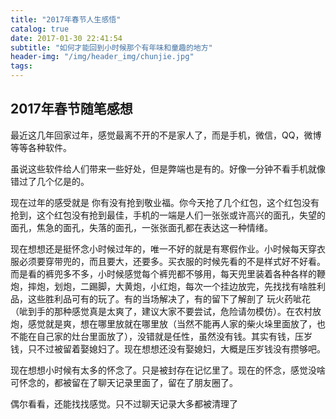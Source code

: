 ```yaml
---
title: "2017年春节人生感悟"
catalog: true
date: 2017-01-30 22:41:54
subtitle: "如何才能回到小时候那个有年味和童趣的地方"
header-img: "/img/header_img/chunjie.jpg"
tags:
---
```

## 2017年春节随笔感想

   最近这几年回家过年，感觉最离不开的不是家人了，而是手机，微信，QQ，微博等等各种软件。

   虽说这些软件给人们带来一些好处，但是弊端也是有的。好像一分钟不看手机就像错过了几个亿是的。

   现在过年的感受就是  你有没有抢到敬业福。你今天抢了几个红包，这个红包没有抢到，这个红包没有抢到最佳，手机的一端是人们一张张或许高兴的面孔，失望的面孔，焦急的面孔，失落的面孔，一张张面孔都在表达这一种情绪。

   现在想想还是挺怀念小时候过年的，唯一不好的就是有寒假作业。小时候每天穿衣服必须要穿带兜的，而且要大，还要多。买衣服的时候先看的不是样式好不好看。而是看的裤兜多不多，小时候感觉每个裤兜都不够用，每天兜里装着各种各样的鞭炮，摔炮，划炮，二踢脚，大黄炮，小红炮，每次一个挂边放完，先找找有啥胜利品，这些胜利品可有的玩了。有的当场解决了，有的留下了解剖了  玩火药呲花（呲到手的那种感觉真是太爽了，建议大家不要尝试，危险请勿模仿）。在农村放炮，感觉就是爽，想在哪里放就在哪里放（当然不能再人家的柴火垛里面放了，也不能在自己家的灶台里面放了），没错就是任性，虽然没有钱。其实有钱，压岁钱，只不过被留着娶媳妇了。现在想想还没有娶媳妇，大概是压岁钱没有攒够吧。

   现在想想小时候有太多的怀念了。只是被封存在记忆里了。现在的怀念，感觉没啥可怀念的，都被留在了聊天记录里面了，留在了朋友圈了。

   偶尔看看，还能找找感觉。只不过聊天记录大多都被清理了

